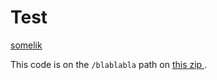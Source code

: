 Test
====

[somelik](/doc)

<div itemtype="http://mosai.org/parcel" itemscope="itemscope">
	This code is on the
	<code itemprop="lib">/blablabla</code> path on
	<a itemprop="archive"
	   href="https://github.com/alganet/testing/archive/master.zip">
	   this zip
	</a>.
</div>
